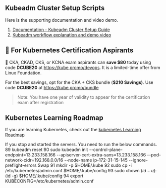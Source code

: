 ## Kubeadm Cluster Setup Scripts

Here is the supporting documentation and video demo.

1. [Documentation - Kubeadm Cluster Setup Guide](https://devopscube.com/setup-kubernetes-cluster-kubeadm/)
2. [Kubeadm workflow explanation and demo video](https://youtu.be/xX52dc3u2HU)

## 🚀 For Kubernetes Certification Aspirants

🚀  CKA, CKAD, CKS, or KCNA exam aspirants can **save $80** today using code **DCUBE20** at https://kube.promo/devops. It is a limited-time offer from Linux Foundation.

For the best savings, opt for the CKA + CKS bundle (**$210 Savings)**. Use code **DCUBE20** at https://kube.promo/bundle

>Note: You have one year of validity to appear for the certification exam after registration

## Kubernetes Learning Roadmap

If you are learning Kubernetes, check out the [kubernetes Learning Roadmap](https://github.com/techiescamp/kubernetes-learning-path)

If you stop and started the servers. You need to run the below commands.
   89  kubeadm reset
   90  sudo kubeadm init --control-plane-endpoint=13.233.158.166 --apiserver-cert-extra-sans=13.233.158.166 --pod-network-cidr=192.168.0.0/16 --node-name ip-172-31-15-145 --ignore-preflight-errors Swap
   91  mkdir -p $HOME/.kube
   92  sudo cp -i /etc/kubernetes/admin.conf $HOME/.kube/config
   93  sudo chown $(id -u):$(id -g) $HOME/.kube/config
   94  export KUBECONFIG=/etc/kubernetes/admin.conf
